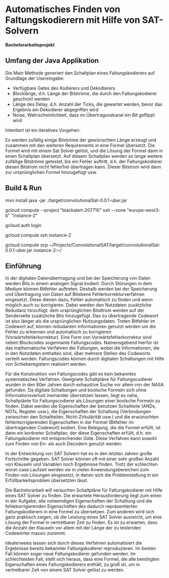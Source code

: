 # Automatisches Finden von Faltungskodierern mit Hilfe von SAT-Solvern
__Bachelorarbeitsprojekt__

## Umfang der Java Applikation

Die Main Methode generiert den Schaltplan eines Faltungskodierers auf Grundlage der Usereingabe:
* Verfügbare Gates des Kodierers und Dekodierers
* Blocklänge, d.h. Länge der Bitströme, die durch den Faltungskodierer geschickt werden
* Länge des Delay, d.h. Anzahl der Ticks, die gewartet werden, bevor das Ergebnis am Dekodierer abgegriffen wird
* Noise, Wahrscheinlichkeit, dass im Übertragunskanal ein Bit geflippt wird

Intentiert ist ein iteratives Vorgehen: 

Es werden zufällig einige Bitströme der gewünschten Länge erzeugt und zusammen mit den weiteren Requirements in eine Formel übersetzt. Die Formel wird mit einem Sat Solver gelöst, und die Lösung der Formel dann in einen Schaltplan übersetzt. Auf diesem Schaltplan werden so lange weitere zufällige Bitströme getestet, bis ein Fehler auftritt, d.h. der Faltungskodierer diesen Bitstrom nicht fehlerfrei übertragen kann. Dieser Bitstrom wird dann zur ursprünglichen Formel hinzugefügt usw.


## Build & Run

mvn install
java -jar ./target/convolutionalSat-0.0.1-uber.jar 

gcloud compute --project "blackalert-207710" ssh --zone "europe-west3-b" "instance-2"

gcloud auth login

gcloud compute ssh instance-2

gcloud compute scp ~/Projects/ConvolutionalSAT/target/convolutionalSat-0.0.1-uber.jar instance-2:~/


## Einführung


In der digitalen Datenübertragung und bei der Speicherung von Daten werden Bits in einem analogen Signal kodiert. Durch Störungen in dem Medium können Bitfehler auftreten. Deshalb werden bei der Speicherung und Übertragung von Daten auf Bitebene Fehlerkorrekturverfahren eingesetzt. Diese dienen dazu, Fehler automatisch zu finden und wenn möglich auch zu korrigieren. Dabei werden den Nutzdaten zusätzliche Redudanz hinzufügt: dem ursprünglichen Bitsttrom werden auf der Senderseite zusätzliche Bits hinzugefügt. Das zu übertragende Codewort ist also länger als die ursprünglichen Nutzungsdaten. Treten Bitfehler im Codewort auf, können redudanten Informationen genutzt werden um die Fehler zu erkennen und automatisch zu korrigieren (Vorwärtsfehlerkorrektur). Eine Form von Vorwärtsfehlerkorrektur sind neben Blockcodes sogennante Faltungscodes. Namensgebend hierfür ist das mathematische Verfahren der Faltungen, wobei die Informationen, die in den Nutzdaten enthalten sind, über mehrere Stellen des Codeworts verteilt werden. Faltungscodes können durch digitalen Schaltungen mit Hilfe von Schieberegistern realisiert werden. 

Für die Konstruktion von Faltungscodes gibt es kein bekanntes systematisches Verfahren. Geeignete Schaltpläne für Faltungscodierer wurden in den 80er Jahren durch exhaustive Suche vor allem von der NASA gefunden. Da digitale Schaltungen und boolsche Formeln sich ohne Informationsverlust ineinander übersetzen lassen, liegt es nahe, Schaltplänte für Faltungscodierer als Lösungen einer boolsche Formeln zu finden. Dabei werden die Eigenschaften der benutzen Schaltteile (ANDs, NOTs, Register usw.), die Eigenschaften der Schaltung (Verbindungen zwiwschen den Schaltteilen, Nicht-Zirkulärität usw.) und die erwünschten fehlerkorrigierenden Eigenschaften in der Formel (Bitfehler im übertragenden Codewort) kodiert. Eine Belegung, die die Formel erfüllt, ist dann ein konkreter Schaltplan, der diese Eigenschaften erfüllt, d.h. ein Faltungskodierer mit entsprechender Güte. Diese Verfahren kann sowohl zum Finden von En- als auch Decodern genutzt werden. 

In der Entwicklung von SAT Solvern hat es in den letzten Jahren große Fortschritte gegeben. SAT Solver können oft mit einer sehr großen Anzahl von Klauseln und Variablen noch Ergebnisse finden. Trotz der schlechten worst-case Laufzeit werden sie in vielen Anwendungsbereichen zum Finden von Lösungen eingesetzt, in denen sich die Problemstellung in ein Erfüllbarkeitsproblem übersetzten lässt. 

Die Bachelorarbeit will versuchen Schaltpläne für Faltungskodierer mit Hilfe eines SAT Solver zu finden. Die erwartete Herausforderung liegt zum einen in der Aufgabe, alle notwendigen Eigenschaften der Schaltung und die fehlekorrigierenden Eigenschaften des dadurch repräsentierten Faltungskodierers in eine Formel zu übersetzen. Zum anderen wird sich ganz praktisch zeigen, ob die Leistung eines SAT Solver ausreicht, um eine Lösung der Formel in vertretbarer Zeit zu finden. Es ist zu erwarten, dass die Anzahl der Klauseln vor allem mit der Länge der zu testenden Codewörter massiv zunimmt. 

Idealerweies lassen sich durch dieses Verfahren automatisiert die Ergebnisse bereits bekannter Faltungskodierer reproduzieren. Im besten Fall können sogar neue Faltungskodierer gefunden werden. Im schlechtesten Fall, stellt sich heraus, dass eine Formel, die alle benötigten Eigenschaften eines Faltungskodierers enthält, zu groß ist, um in vertretbarer Zeit von einem SAT Solver gelöst zu werden.

